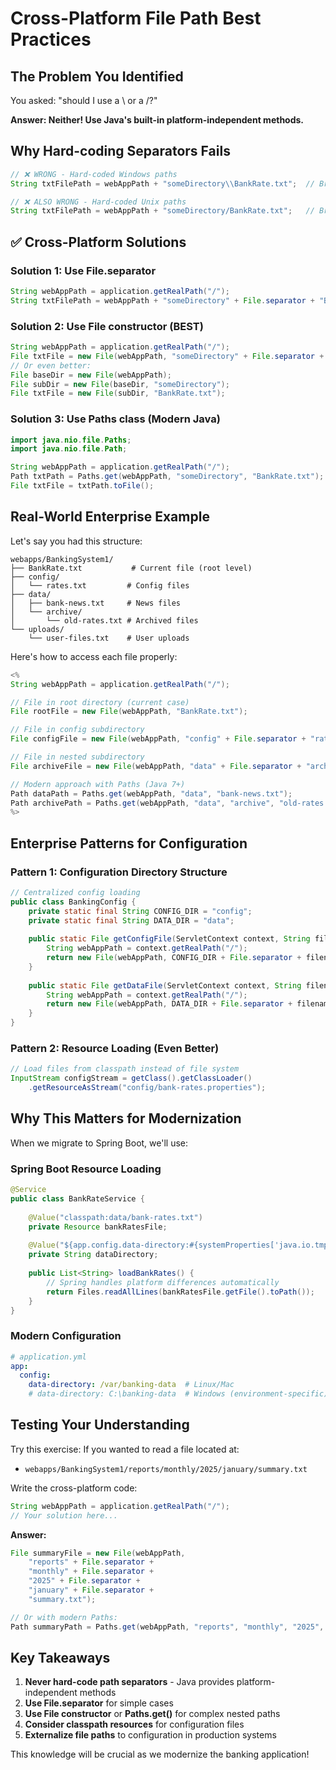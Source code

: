 # Cross-Platform File Path Best Practices

## The Problem You Identified

You asked: "should I use a \ or a /?" 

**Answer: Neither! Use Java's built-in platform-independent methods.**

## Why Hard-coding Separators Fails

```java
// ❌ WRONG - Hard-coded Windows paths
String txtFilePath = webAppPath + "someDirectory\\BankRate.txt";  // Breaks on Mac/Linux

// ❌ ALSO WRONG - Hard-coded Unix paths  
String txtFilePath = webAppPath + "someDirectory/BankRate.txt";   // Breaks on Windows
```

## ✅ Cross-Platform Solutions

### Solution 1: Use File.separator
```java
String webAppPath = application.getRealPath("/");
String txtFilePath = webAppPath + "someDirectory" + File.separator + "BankRate.txt";
```

### Solution 2: Use File constructor (BEST)
```java
String webAppPath = application.getRealPath("/");
File txtFile = new File(webAppPath, "someDirectory" + File.separator + "BankRate.txt");
// Or even better:
File baseDir = new File(webAppPath);
File subDir = new File(baseDir, "someDirectory");
File txtFile = new File(subDir, "BankRate.txt");
```

### Solution 3: Use Paths class (Modern Java)
```java
import java.nio.file.Paths;
import java.nio.file.Path;

String webAppPath = application.getRealPath("/");
Path txtPath = Paths.get(webAppPath, "someDirectory", "BankRate.txt");
File txtFile = txtPath.toFile();
```

## Real-World Enterprise Example

Let's say you had this structure:
```
webapps/BankingSystem1/
├── BankRate.txt           # Current file (root level)
├── config/
│   └── rates.txt         # Config files
├── data/
│   ├── bank-news.txt     # News files  
│   └── archive/
│       └── old-rates.txt # Archived files
└── uploads/
    └── user-files.txt    # User uploads
```

Here's how to access each file properly:

```java
<%
String webAppPath = application.getRealPath("/");

// File in root directory (current case)
File rootFile = new File(webAppPath, "BankRate.txt");

// File in config subdirectory
File configFile = new File(webAppPath, "config" + File.separator + "rates.txt");

// File in nested subdirectory
File archiveFile = new File(webAppPath, "data" + File.separator + "archive" + File.separator + "old-rates.txt");

// Modern approach with Paths (Java 7+)
Path dataPath = Paths.get(webAppPath, "data", "bank-news.txt");
Path archivePath = Paths.get(webAppPath, "data", "archive", "old-rates.txt");
%>
```

## Enterprise Patterns for Configuration

### Pattern 1: Configuration Directory Structure
```java
// Centralized config loading
public class BankingConfig {
    private static final String CONFIG_DIR = "config";
    private static final String DATA_DIR = "data";
    
    public static File getConfigFile(ServletContext context, String filename) {
        String webAppPath = context.getRealPath("/");
        return new File(webAppPath, CONFIG_DIR + File.separator + filename);
    }
    
    public static File getDataFile(ServletContext context, String filename) {
        String webAppPath = context.getRealPath("/");
        return new File(webAppPath, DATA_DIR + File.separator + filename);
    }
}
```

### Pattern 2: Resource Loading (Even Better)
```java
// Load files from classpath instead of file system
InputStream configStream = getClass().getClassLoader()
    .getResourceAsStream("config/bank-rates.properties");
```

## Why This Matters for Modernization

When we migrate to Spring Boot, we'll use:

### Spring Boot Resource Loading
```java
@Service
public class BankRateService {
    
    @Value("classpath:data/bank-rates.txt")
    private Resource bankRatesFile;
    
    @Value("${app.config.data-directory:#{systemProperties['java.io.tmpdir']}}")
    private String dataDirectory;
    
    public List<String> loadBankRates() {
        // Spring handles platform differences automatically
        return Files.readAllLines(bankRatesFile.getFile().toPath());
    }
}
```

### Modern Configuration
```yaml
# application.yml
app:
  config:
    data-directory: /var/banking-data  # Linux/Mac
    # data-directory: C:\banking-data  # Windows (environment-specific)
```

## Testing Your Understanding

Try this exercise: If you wanted to read a file located at:
- `webapps/BankingSystem1/reports/monthly/2025/january/summary.txt`

Write the cross-platform code:

```java
String webAppPath = application.getRealPath("/");
// Your solution here...
```

**Answer:**
```java
File summaryFile = new File(webAppPath, 
    "reports" + File.separator + 
    "monthly" + File.separator + 
    "2025" + File.separator + 
    "january" + File.separator + 
    "summary.txt");

// Or with modern Paths:
Path summaryPath = Paths.get(webAppPath, "reports", "monthly", "2025", "january", "summary.txt");
```

## Key Takeaways

1. **Never hard-code path separators** - Java provides platform-independent methods
2. **Use File.separator** for simple cases
3. **Use File constructor** or **Paths.get()** for complex nested paths  
4. **Consider classpath resources** for configuration files
5. **Externalize file paths** to configuration in production systems

This knowledge will be crucial as we modernize the banking application!
